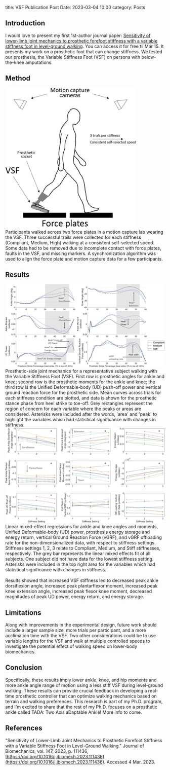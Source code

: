 title: VSF Publication Post
Date: 2023-03-04 10:00
category: Posts

## Introduction
I would love to present my first 1st-author journal paper: [Sensitivity of lower-limb joint mechanics to prosthetic forefoot stiffness with a 
variable stiffness foot in level-ground walking](https://authors.elsevier.com/a/1gTp74-6-e4tq). You can access it for free til Mar 15. It presents 
my work on a prosthetic foot that can change stiffness. We tested our prosthesis, the Variable Stiffness Foot (VSF) on persons with below-the-knee 
amputations. 

## Method
<img src=images/method.jpg width="413" height="443">
</br>
Participants walked across two force plates in a motion capture lab wearing the VSF. Three successful trails were collected for each stiffness 
(Compliant, Medium, High) walking at a consistent self-selected speed. Some data had to be removed due to incomplete contact with force plates, 
faults in the VSF, and missing markers. A synchronization algorithm was used to align the force plate and motion capture data for a few participants.

## Results
![results1](images/representative_datajpg.jpg)
Prosthetic-side joint mechanics for a representative subject walking with the Variable Stiffness Foot (VSF). First row is prosthetic angles for ankle 
and knee; second row is the prosthetic moments for the ankle and knee; the third row is the Unified Deformable-body (UD) push-off power and vertical 
ground reaction force for the prosthetic side. Mean curves across trials for each stiffness condition are plotted, and data is shown for the prosthetic 
stance phase from heel strike to toe-off. Grey rectangles represent the region of concern for each variable where the peaks or areas are considered. 
Asterisks were included after the words, 'area' and 'peak' to highlight the variables which had statistical significance with changes in stiffness.
![results2](images/vsf_regression.jpg)
Linear mixed-effect regressions for ankle and knee angles and moments, Unified Deformable-body (UD) power, prosthesis energy storage and energy return, 
vertical Ground Reaction Force (vGRF), and vGRF offloading rate for the non-dimensionalized data, with respect to stiffness settings. Stiffness settings 
1, 2, 3 relate to Compliant, Medium, and Stiff stiffnesses, respectively. The grey bar represents the linear mixed effects fit of all subjects. 
One subject did not have data for the lowest stiffness setting. Asterisks were included in the top right area for the variables which had 
statistical significance with changes in stiffness.
</br></br>
Results showed that increased VSF stiffness led to decreased peak ankle dorsiflexion angle, increased peak plantarflexor moment, increased peak 
knee extension angle, increased peak flexor knee moment, decreased magnitudes of peak UD power, energy return, and energy storage.

## Limitations
Along with improvements in the experimental design, future work should include a larger sample size, more trials per participant, and a more acclimation
time with the VSF. Two other considerations could be to use variable lengths for the VSF and walk at multiple controlled speeds to investigate the 
potential effect of walking speed on lower-body biomechanics.

## Conclusion
Specifically, these results imply lower ankle, knee, and hip moments and more ankle angle range of motion using a less stiff VSF during level-ground 
walking. These results can provide crucial feedback in developing a real-time prosthetic controller that can optimize walking mechanics based on 
terrain and walking preferences. 
This research is part of my Ph.D. program, and I'm excited to share that the rest of my Ph.D. focuses on a prosthetic 
ankle called TADA: Two Axis aDaptable Ankle! More info to come.

## References
"Sensitivity of Lower-Limb Joint Mechanics to Prosthetic Forefoot Stiffness with a Variable Stiffness Foot in Level-Ground Walking." 
Journal of Biomechanics, vol. 147, 2023, p. 111436,  [https://doi.org/10.1016/j.jbiomech.2023.111436](https://doi.org/10.1016/j.jbiomech.2023.111436). Accessed 4 Mar. 2023.